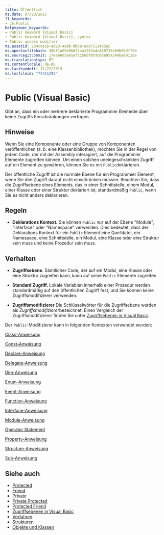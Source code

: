 ```yaml
---
title: Öffentlich
ms.date: 07/20/2015
f1_keywords:
- vb.Public
helpviewer_keywords:
- Public keyword [Visual Basic]
- Public keyword [Visual Basic], syntax
- Public access modifier
ms.assetid: 284c9e1b-ed23-499b-9bc9-ad87c11485a5
ms.openlocfilehash: 35bf1a65e0b8f24a1263adc480719c69b95dff9b
ms.sourcegitcommit: 17ee6605e01ef32506f8fdc686954244ba6911de
ms.translationtype: MT
ms.contentlocale: de-DE
ms.lasthandoff: 11/22/2019
ms.locfileid: "74351293"
---
```

# <a name="public-visual-basic"></a>Public (Visual Basic)
Gibt an, dass ein oder mehrere deklarierte Programmier Elemente über keine Zugriffs Einschränkungen verfügen.  
  
## <a name="remarks"></a>Hinweise  
 Wenn Sie eine Komponente oder eine Gruppe von Komponenten veröffentlichen (z. b. eine Klassenbibliothek), möchten Sie in der Regel von jedem Code, der mit der Assembly interagiert, auf die Programmier Elemente zugreifen können. Um einen solchen uneingeschränkten Zugriff auf ein Element zu gewähren, können Sie es mit `Public`deklarieren.  
  
 Der öffentliche Zugriff ist die normale Ebene für ein Programmier Element, wenn Sie den Zugriff darauf nicht einschränken müssen. Beachten Sie, dass die Zugriffsebene eines Elements, das in einer Schnittstelle, einem Modul, einer Klasse oder einer Struktur deklariert ist, standardmäßig `Public`, wenn Sie es nicht anders deklarieren.  
  
## <a name="rules"></a>Regeln  
  
- **Deklarations Kontext.** Sie können `Public` nur auf der Ebene "Module", "Interface" oder "Namespace" verwenden. Dies bedeutet, dass der Deklarations Kontext für ein `Public` Element eine Quelldatei, ein Namespace, eine Schnittstelle, ein Modul, eine Klasse oder eine Struktur sein muss und keine Prozedur sein muss.  
  
## <a name="behavior"></a>Verhalten  
  
- **Zugriffsebene.** Sämtlicher Code, der auf ein Modul, eine Klasse oder eine Struktur zugreifen kann, kann auf seine `Public` Elemente zugreifen.  
  
- **Standard Zugriff.** Lokale Variablen innerhalb einer Prozedur werden standardmäßig auf den öffentlichen Zugriff fest, und Sie können keine Zugriffsmodifizierer verwenden.  
  
- **Zugriffsmodifizierer** Die Schlüsselwörter für die Zugriffsebene werden als *Zugriffsmodifizierer*bezeichnet. Einen Vergleich der Zugriffsmodifizierer finden Sie unter [Zugriffsebenen in Visual Basic](../../../visual-basic/programming-guide/language-features/declared-elements/access-levels.md).  
  
 Der `Public`-Modifizierer kann in folgenden Kontexten verwendet werden:  
  
 [Class-Anweisung](../../../visual-basic/language-reference/statements/class-statement.md)  
  
 [Const-Anweisung](../../../visual-basic/language-reference/statements/const-statement.md)  
  
 [Declare-Anweisung](../../../visual-basic/language-reference/statements/declare-statement.md)  
  
 [Delegate-Anweisung](../../../visual-basic/language-reference/statements/delegate-statement.md)  
  
 [Dim-Anweisung](../../../visual-basic/language-reference/statements/dim-statement.md)  
  
 [Enum-Anweisung](../../../visual-basic/language-reference/statements/enum-statement.md)  
  
 [Event-Anweisung](../../../visual-basic/language-reference/statements/event-statement.md)  
  
 [Function-Anweisung](../../../visual-basic/language-reference/statements/function-statement.md)  
  
 [Interface-Anweisung](../../../visual-basic/language-reference/statements/interface-statement.md)  
  
 [Module-Anweisung](../../../visual-basic/language-reference/statements/module-statement.md)  
  
 [Operator Statement](../../../visual-basic/language-reference/statements/operator-statement.md)  
  
 [Property-Anweisung](../../../visual-basic/language-reference/statements/property-statement.md)  
  
 [Structure-Anweisung](../../../visual-basic/language-reference/statements/structure-statement.md)  
  
 [Sub-Anweisung](../../../visual-basic/language-reference/statements/sub-statement.md)  
  
## <a name="see-also"></a>Siehe auch

- [Protected](../../../visual-basic/language-reference/modifiers/protected.md)
- [Friend](../../../visual-basic/language-reference/modifiers/friend.md)
- [Private](../../../visual-basic/language-reference/modifiers/private.md)
- [Private Protected](private-protected.md)
- [Protected Friend](protected-friend.md)
- [Zugriffsebenen in Visual Basic](../../../visual-basic/programming-guide/language-features/declared-elements/access-levels.md)
- [Verfahren](../../../visual-basic/programming-guide/language-features/procedures/index.md)
- [Strukturen](../../../visual-basic/programming-guide/language-features/data-types/structures.md)
- [Objekte und Klassen](../../../visual-basic/programming-guide/language-features/objects-and-classes/index.md)
